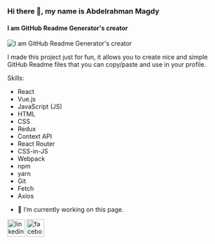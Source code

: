 ### Hi there 👋, my name is Abdelrahman Magdy
#### I am GitHub Readme Generator's creator
![I am GitHub Readme Generator's creator](https://pbs.twimg.com/media/GOA2CiJWgAAB66b?format=jpg&name=small)

I made this project just for fun, it allows you to create nice and simple GitHub Readme files that you can copy/paste and use in your profile.

Skills: 
* React
* Vue.js
* JavaScript (JS)
* HTML
* CSS
* Redux
* Context API
* React Router
* CSS-in-JS
* Webpack
* npm
* yarn
* Git
* Fetch
* Axios

- 🔭 I’m currently working on this page. 

[<img src='https://cdn.jsdelivr.net/npm/simple-icons@3.0.1/icons/linkedin.svg' alt='linkedin' height='40'>](https://www.linkedin.com/in/abdelrahman-magdy-4944a3242//)  [<img src='https://cdn.jsdelivr.net/npm/simple-icons@3.0.1/icons/facebook.svg' alt='facebook' height='40'>](https://www.facebook.com/profile.php?id=61554441730373)  














<!--
**ABDELRAHMAN097/ABDELRAHMAN097** is a ✨ _special_ ✨ repository because its `README.md` (this file) appears on your GitHub profile.

Here are some ideas to get you started:

- 🔭 I’m currently working on ...
- 🌱 I’m currently learning ...
- 👯 I’m looking to collaborate on ...
- 🤔 I’m looking for help with ...
- 💬 Ask me about ...
- 📫 How to reach me: ...
- 😄 Pronouns: ...
- ⚡ Fun fact: ...
-->
